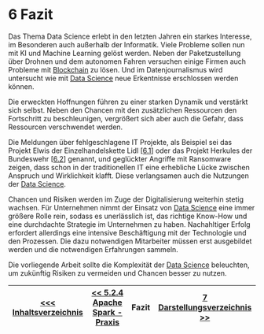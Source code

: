 # 6 Fazit

Das Thema Data Science erlebt in den letzten Jahren ein starkes Interesse, im Besonderen auch außerhalb der Informatik. Viele Probleme sollen nun mit KI und Machine Learning gelöst werden. Neben der Paketzustellung über Drohnen und dem autonomen Fahren versuchen einige Firmen auch Probleme mit [Blockchain](./Technologien/Blockchain.md) zu lösen. Und im Datenjournalismus wird untersucht wie mit [Data Science](./Data_Science_Allgemein/01_Was_ist_Data_Science.md) neue Erkentnisse erschlossen werden können.

Die erweckten Hoffnungen führen zu einer starken Dynamik und verstärkt sich selbst. Neben den Chancen mit den zusätzlichen Ressourcen den Fortschritt zu beschleunigen, vergrößert sich aber auch die Gefahr, dass Ressourcen verschwendet werden.

Die Meldungen über fehlgeschlagene IT Projekte, als Beispiel sei das Projekt Elwis der Einzelhandelskette Lidl [[6.1](https://www.heise.de/newsticker/meldung/So-starb-Elwis-Hintergruende-zu-Lidls-SAP-Rueckzug-4113285.html)] oder das Projekt Herkules der Bundeswehr [[6.2](https://www.handelsblatt.com/politik/deutschland/bundeswehr-milliarden-it-projekt-herkules-wird-zum-debakel-seite-2/3421532-2.html?ticket=ST-1849454-5HWV7TEKqzNxbN4msxY0-ap4)] genannt, und geglückter Angriffe mit Ransomware zeigen, dass schon in der traditionellen IT eine erhebliche Lücke zwischen Anspruch und Wirklichkeit klafft. Diese verlangsamen auch die Nutzungen der [Data Science](./Data_Science_Allgemein/01_Was_ist_Data_Science.md).

Chancen und Risiken werden im Zuge der Digitalisierung weiterhin stetig wachsen. Für Unternehmen nimmt der Einsatz von [Data Science](./Data_Science_Allgemein/01_Was_ist_Data_Science.md) eine immer größere Rolle rein, sodass es unerlässlich ist, das richtige Know-How und eine durchdachte Strategie im Unternehmen zu haben. Nachahltiger Erfolg erfordert allerdings eine intensive Beschäftigung mit der Technologie und den Prozessen. Die dazu notwendigen Mitarbeiter müssen erst ausgebildet werden und die notwendigen Erfahrungen sammeln.

Die vorliegende Arbeit sollte die Komplexität der [Data Science](./Data_Science_Allgemein/01_Was_ist_Data_Science.md) beleuchten, um zukünftig Risiken zu vermeiden und Chancen besser zu nutzen.

| [&lt;&lt;&lt; Inhaltsverzeichnis](README.md) | [&lt;&lt; 5.2.4 Apache Spark - Praxis](./Spark/5_2_5_Praxis.md) | Fazit | [7 Darstellungsverzeichnis &gt;&gt;](darstellungsverzeichnis.md) |
|------------------------------------------------|---------------------------------------------------------------------------------|-------------|-----------------------------------------------------------------|


